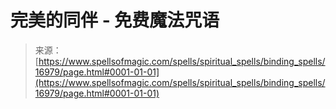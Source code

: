 <!--yml

category: 未分类

date: 2024-06-12 18:57:48

-->

# 完美的同伴 - 免费魔法咒语

> 来源：[https://www.spellsofmagic.com/spells/spiritual_spells/binding_spells/16979/page.html#0001-01-01](https://www.spellsofmagic.com/spells/spiritual_spells/binding_spells/16979/page.html#0001-01-01)
